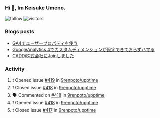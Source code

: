 ### Hi 👋, Im Keisuke Umeno.

<!--
**9renpoto/9renpoto** is a ✨ _special_ ✨ repository because its `README.md` (this file) appears on your GitHub profile.

Here are some ideas to get you started:

- 🔭 I’m currently working on ...
- 🌱 I’m currently learning ...
- 👯 I’m looking to collaborate on ...
- 🤔 I’m looking for help with ...
- 💬 Ask me about ...
- 📫 How to reach me: ...
- 😄 Pronouns: ...
- ⚡ Fun fact: ...
-->

![follow](https://img.shields.io/github/followers/9renpoto?label=Follow&style=social)
![visitors](https://komarev.com/ghpvc/?username=9renpoto&label=Profile%20views&color=0e75b6&style=flat)

### Blogs posts

<!-- BLOG-POST-LIST:START -->
- [GA4でユーザープロパティを使う](https://9renpoto.dev/2021/02/21/google-analytics-4-user-properties/)
- [GoogleAnalytics 4でカスタムディメンションが設定できておらずハマる](https://9renpoto.dev/2021/02/13/google-analytics-4/)
- [CADDi株式会社にJoinしました](https://9renpoto.dev/2020/12/05/join/)
<!-- BLOG-POST-LIST:END -->

### Activity

<!--START_SECTION:activity-->
1. ❗️ Opened issue [#419](https://github.com/9renpoto/upptime/issues/419) in [9renpoto/upptime](https://github.com/9renpoto/upptime)
2. ❗️ Closed issue [#418](https://github.com/9renpoto/upptime/issues/418) in [9renpoto/upptime](https://github.com/9renpoto/upptime)
3. 🗣 Commented on [#418](https://github.com/9renpoto/upptime/issues/418) in [9renpoto/upptime](https://github.com/9renpoto/upptime)
4. ❗️ Opened issue [#418](https://github.com/9renpoto/upptime/issues/418) in [9renpoto/upptime](https://github.com/9renpoto/upptime)
5. ❗️ Closed issue [#417](https://github.com/9renpoto/upptime/issues/417) in [9renpoto/upptime](https://github.com/9renpoto/upptime)
<!--END_SECTION:activity-->

<!--START_SECTION:waka-->
<!--END_SECTION:waka-->
